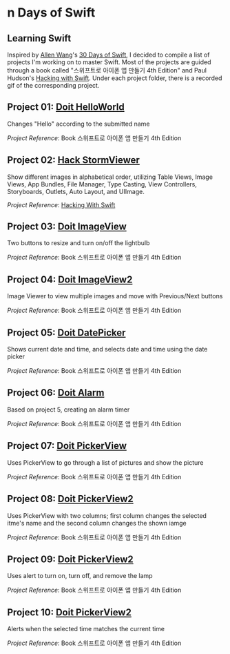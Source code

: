 # n Days of Swift

## Learning Swift 
Inspired by [Allen Wang](https://github.com/allenwong)'s [30 Days of Swift](https://github.com/allenwong/30DaysofSwift/blob/master/README.md), I decided to compile a list of projects I'm working on to master Swift. Most of the projects are guided through a book called "스위프트로 아이폰 앱 만들기 4th Edition" and Paul Hudson's [Hacking with Swift](https://www.hackingwithswift.com/). Under each project folder, there is a recorded gif of the corresponding project. 


## Project 01: [Doit HelloWorld](https://github.com/danakim21/nDaysOfSwift/tree/master/Project%2001%20-%20Doit%20HelloWorld)

Changes "Hello" according to the submitted name 

*Project Reference*: Book 스위프트로 아이폰 앱 만들기 4th Edition


## Project 02: [Hack StormViewer](https://github.com/danakim21/nDaysOfSwift/tree/master/Project%2002%20-%20Hack%20StormViewer)

Show different images in alphabetical order, utilizing Table Views, Image Views, App Bundles, File Manager, Type Casting, View Controllers, Storyboards, Outlets, Auto Layout, and UIImage. 

*Project Reference*: [Hacking With Swift](https://www.hackingwithswift.com/)


## Project 03: [Doit ImageView](https://github.com/danakim21/nDaysOfSwift/tree/master/Project%2003%20-%20Doit%20ImageView)

Two buttons to resize and turn on/off the lightbulb 

*Project Reference*: Book 스위프트로 아이폰 앱 만들기 4th Edition


## Project 04: [Doit ImageView2](https://github.com/danakim21/nDaysOfSwift/tree/master/Project%2004%20-%20Doit%20ImageView2)

Image Viewer to view multiple images and move with Previous/Next buttons 

*Project Reference*: Book 스위프트로 아이폰 앱 만들기 4th Edition


## Project 05: [Doit DatePicker](https://github.com/danakim21/nDaysOfSwift/tree/master/Project%2005%20-%20Doit%20DatePicker)

Shows current date and time, and selects date and time using the date picker 

*Project Reference*: Book 스위프트로 아이폰 앱 만들기 4th Edition


## Project 06: [Doit Alarm](https://github.com/danakim21/nDaysOfSwift/tree/master/Project%2006%20-%20Doit%20Alarm)

Based on project 5, creating an alarm timer 

*Project Reference*: Book 스위프트로 아이폰 앱 만들기 4th Edition


## Project 07: [Doit PickerView](https://github.com/danakim21/nDaysOfSwift/tree/master/Project%2007%20-%20Doit%20PickerView)

Uses PickerView to go through a list of pictures and show the picture 

*Project Reference*: Book 스위프트로 아이폰 앱 만들기 4th Edition


## Project 08: [Doit PickerView2](https://github.com/danakim21/nDaysOfSwift/tree/master/Project%2008%20-%20Doit%20PickerView2)

Uses PickerView with two columns; first column changes the selected itme's name and the second column changes the shown iamge

*Project Reference*: Book 스위프트로 아이폰 앱 만들기 4th Edition


## Project 09: [Doit PickerView2](https://github.com/danakim21/nDaysOfSwift/tree/master/Project%2009%20-%20Doit%20Alert)

Uses alert to turn on, turn off, and remove the lamp 

*Project Reference*: Book 스위프트로 아이폰 앱 만들기 4th Edition


## Project 10: [Doit PickerView2](https://github.com/danakim21/nDaysOfSwift/tree/master/Project%2010%20-%20Doit%20AlarmAlert)

Alerts when the selected time matches the current time 

*Project Reference*: Book 스위프트로 아이폰 앱 만들기 4th Edition

